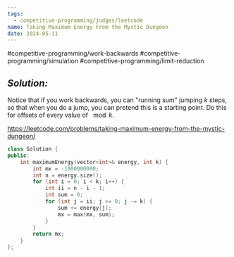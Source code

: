 ```yaml
---
tags:
  - competitive-programming/judges/leetcode
name: Taking Maximum Energy From the Mystic Dungeon
date: 2024-05-11
---
```

#competitive-programming/work-backwards #competitive-programming/simulation #competitive-programming/limit-reduction 
## _Solution:_
Notice that if you work backwards, you can "running sum" jumping $k$ steps, so that when you do a jump, you can pretend this is a starting point. Do this for offsets of every value of $\mod k$.

https://leetcode.com/problems/taking-maximum-energy-from-the-mystic-dungeon/
```cpp
class Solution {
public:
    int maximumEnergy(vector<int>& energy, int k) {
        int mx = -1000000000;
        int n = energy.size();
        for (int i = 0; i < k; i++) {
            int ii = n - i - 1;
            int sum = 0;
            for (int j = ii; j >= 0; j -= k) {
                sum += energy[j];
                mx = max(mx, sum);
            }
        }
        return mx;
    }
};
```